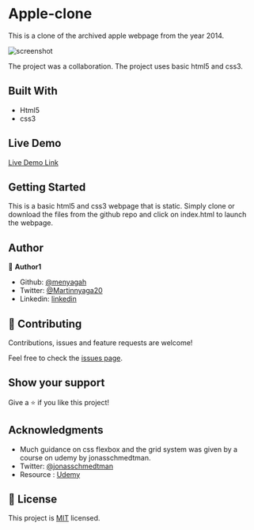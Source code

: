 # Apple-clone
This is a clone of the archived apple webpage from the year 2014.

![screenshot](img/Apple-clone.png)


The project was a collaboration. The project uses basic html5 and css3. 

## Built With

- Html5
- css3


## Live Demo

[Live Demo Link]()


## Getting Started

This is a basic html5 and css3 webpage that is static. Simply clone or download the files from the github repo and click on index.html to launch the webpage.


## Author

👤 **Author1**

- Github: [@menyagah](https://github.com/menyagah)
- Twitter: [@Martinnyaga20](https://twitter.com/Martinnyaga20)
- Linkedin: [linkedin](https://linkedin.com/linkedinhandle)


## 🤝 Contributing

Contributions, issues and feature requests are welcome!

Feel free to check the [issues page](issues/).

## Show your support

Give a ⭐️ if you like this project!

## Acknowledgments

- Much guidance on css flexbox and the grid system was given by a course on udemy by jonasschmedtman.
- Twitter: [@jonasschmedtman](https://twitter.com/jonasschmedtman)
- Resource : [Udemy](https://www.udemy.com/course/advanced-css-and-sass/learn/lecture/8274380#overview)

## 📝 License

This project is [MIT](lic.url) licensed.
